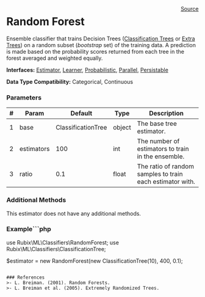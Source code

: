 <p><span style="float:right;"><a href="https://github.com/RubixML/RubixML/blob/master/src/Classifiers/RandomForest.php">Source</a></span></p>

# Random Forest
Ensemble classifier that trains Decision Trees ([Classification Trees](#classification-tree) or [Extra Trees](#extra-tree)) on a random subset (*bootstrap* set) of the training data. A prediction is made based on the probability scores returned from each tree in the forest averaged and weighted equally.

**Interfaces:** [Estimator](#estimators), [Learner](#learner), [Probabilistic](#probabilistic), [Parallel](#parallel), [Persistable](#persistable)

**Data Type Compatibility:** Categorical, Continuous

### Parameters
| # | Param | Default | Type | Description |
|---|---|---|---|---|
| 1 | base | ClassificationTree | object | The base tree estimator. |
| 2 | estimators | 100 | int | The number of estimators to train in the ensemble. |
| 3 | ratio | 0.1 | float | The ratio of random samples to train each estimator with. |

### Additional Methods
This estimator does not have any additional methods.

### Example```php
use Rubix\ML\Classifiers\RandomForest;
use Rubix\ML\Classifiers\ClassificationTree;

$estimator = new RandomForest(new ClassificationTree(10), 400, 0.1);
```

### References
>- L. Breiman. (2001). Random Forests.
>- L. Breiman et al. (2005). Extremely Randomized Trees.
